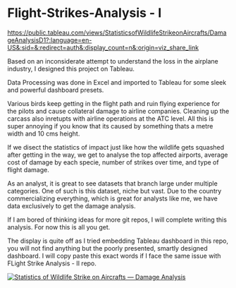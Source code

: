 # Flight-Strikes-Analysis - I
https://public.tableau.com/views/StatisticsofWildlifeStrikeonAircrafts/DamageAnalysisD1?:language=en-US&:sid=&:redirect=auth&:display_count=n&:origin=viz_share_link


Based on an inconsiderate attempt to understand the loss in the airplane industry, I designed this project on Tableau. 

Data Processing was done in Excel and imported to Tableau for some sleek and powerful dashboard presets.

Various birds keep getting in the flight path and ruin flying experience for the pilots and cause collateral damage to airline companies. 
Cleaning up the carcass also inretupts with airline operations at the ATC level. All this is super annoying if you know that its caused by something thats a metre width and 10 cms height. 

If we disect the statistics of impact just like how the wildlife gets squashed after getting in the way, we get to analyse the top affected airports, average cost of damage by each specie, number of strikes over time, and type of flight damage. 

As an analyst, it is great to see datasets that branch large under multiple categories. One of such is this dataset, niche but vast.
Due to the country commercializing everything, which is great for analysts like me, we have data exclusively to get the damage analysis.

If I am bored of thinking ideas for more git repos, I will complete writing this analysis. For now this is all you get.

The display is quite off as I tried embedding Tableau dashboard in this repo, you will not find anything but the poorly presented, smartly designed dashboard. I will copy paste this exact words if I face the same issue with FLight Strike Analysis - II repo. 
<!DOCTYPE html>
<html lang="en">
<head>
  <meta charset="UTF-8" />
  <meta name="viewport" content="width=device-width, initial-scale=1" />
</head>
<body>
  <!-- --- Tableau embed --- -->
  <div class="tableauPlaceholder" id="viz1745550910943" style="position:relative">
    <noscript>
      <a href="#">
        <img
          alt="Statistics of Wildlife Strike on Aircrafts — Damage Analysis"
          src="https://public.tableau.com/static/images/St/StatisticsofWildlifeStrikeonAircrafts/DamageAnalysisD1/1_rss.png"
          style="border:none"
        />
      </a>
    </noscript>
  </div>
</body>
</html>
